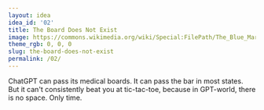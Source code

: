 ```yaml
---
layout: idea
idea_id: '02'
title: The Board Does Not Exist
image: https://commons.wikimedia.org/wiki/Special:FilePath/The_Blue_Marble.jpg
theme_rgb: 0, 0, 0
slug: the-board-does-not-exist
permalink: /02/
---
```


ChatGPT can pass its medical boards. It can pass the bar in most states. But it can't consistently beat you at tic-tac-toe, because in GPT-world, there is no space. Only time.
